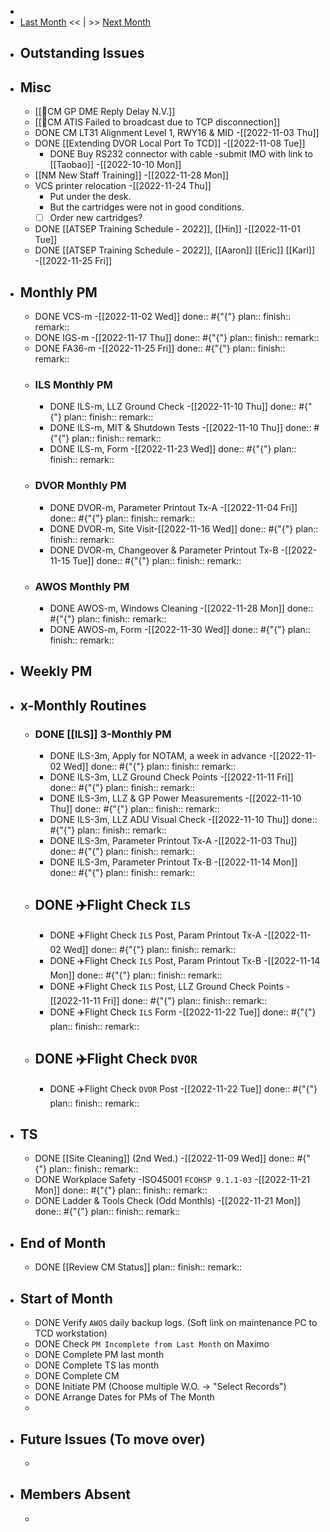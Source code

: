 -
- [Last Month]() << | >> [Next Month]([[Monthly/2022-12]])
- ## Outstanding Issues
- ## Misc
	- [[🐞CM GP DME  Reply Delay N.V.]]
	- [[🐞CM ATIS Failed to broadcast due to TCP disconnection]]
	- DONE CM LT31 Alignment Level 1, RWY16 & MID -[[2022-11-03 Thu]]
	- DONE [[Extending DVOR Local Port To TCD]] -[[2022-11-08 Tue]]
		- DONE Buy RS232 connector with cable -submit IMO with link to [[Taobao]] -[[2022-10-10 Mon]]
	- [[NM New Staff Training]] -[[2022-11-28 Mon]]
	- VCS printer relocation -[[2022-11-24 Thu]]
		- Put under the desk.
		- But the cartridges were not in good conditions.
		- [ ] Order new cartridges?
	- DONE [[ATSEP Training Schedule - 2022]], [[Hin]] -[[2022-11-01 Tue]]
	- DONE [[ATSEP Training Schedule - 2022]], [[Aaron]] [[Eric]] [[Karl]] -[[2022-11-25 Fri]]
- ## Monthly PM
	- DONE VCS-m  -[[2022-11-02 Wed]]
	  done:: #{"{"}
	  plan:: 
	  finish::
	  remark::
	- DONE IGS-m  -[[2022-11-17 Thu]]
	  done:: #{"{"}
	  plan:: 
	  finish::
	  remark::
	- DONE FA36-m  -[[2022-11-25 Fri]]
	  done:: #{"{"}
	  plan:: 
	  finish::
	  remark::
	- ### ILS Monthly PM
		- DONE ILS-m, LLZ Ground Check  -[[2022-11-10 Thu]]
		  done:: #{"{"}
		  plan:: 
		  finish::
		  remark::
		- DONE ILS-m, MIT & Shutdown Tests  -[[2022-11-10 Thu]]
		  done:: #{"{"}
		  plan:: 
		  finish::
		  remark::
		- DONE ILS-m, Form  -[[2022-11-23 Wed]]
		  done:: #{"{"}
		  plan:: 
		  finish::
		  remark::
	- ### DVOR Monthly PM
		- DONE DVOR-m, Parameter Printout Tx-A  -[[2022-11-04 Fri]]
		  done:: #{"{"}
		  plan::
		  finish::
		  remark::
		- DONE DVOR-m, Site Visit-[[2022-11-16 Wed]]
		  done:: #{"{"}
		  plan::
		  finish::
		  remark::
		- DONE DVOR-m, Changeover & Parameter Printout Tx-B  -[[2022-11-15 Tue]]
		  done:: #{"{"}
		  plan::
		  finish::
		  remark::
	- ### AWOS Monthly PM
		- DONE AWOS-m, Windows Cleaning  -[[2022-11-28 Mon]]
		  done:: #{"{"}
		  plan:: 
		  finish::
		  remark::
		- DONE AWOS-m, Form  -[[2022-11-30 Wed]]
		  done:: #{"{"}
		  plan:: 
		  finish::
		  remark::
- ## Weekly PM
- ## x-Monthly Routines
	- ### DONE [[ILS]] 3-Monthly PM
		- DONE ILS-3m, Apply for NOTAM, a week in advance  -[[2022-11-02 Wed]]
		  done:: #{"{"}
		  plan:: 
		  finish::
		  remark::
		- DONE ILS-3m, LLZ Ground Check Points  -[[2022-11-11 Fri]]
		  done:: #{"{"}
		  plan:: 
		  finish::
		  remark::
		- DONE ILS-3m, LLZ & GP Power Measurements  -[[2022-11-10 Thu]]
		  done:: #{"{"}
		  plan:: 
		  finish::
		  remark::
		- DONE ILS-3m, LLZ ADU Visual Check -[[2022-11-10 Thu]]
		  done:: #{"{"}
		  plan:: 
		  finish::
		  remark::
		- DONE ILS-3m, Parameter Printout Tx-A -[[2022-11-03 Thu]]
		  done:: #{"{"}
		  plan:: 
		  finish::
		  remark::
		- DONE ILS-3m, Parameter Printout Tx-B -[[2022-11-14 Mon]]
		  done:: #{"{"}
		  plan::
		  finish::
		  remark::
	- ## DONE ✈️Flight Check `ILS`
		- DONE ✈️Flight Check `ILS` Post, Param Printout Tx-A  -[[2022-11-02 Wed]]
		  done:: #{"{"}
		  plan::
		  finish::
		  remark::
		- DONE ✈️Flight Check `ILS` Post, Param Printout Tx-B  -[[2022-11-14 Mon]]
		  done:: #{"{"}
		  plan::
		  finish::
		  remark::
		- DONE ✈️Flight Check `ILS` Post, LLZ Ground Check Points  -[[2022-11-11 Fri]]
		  done:: #{"{"}
		  plan::
		  finish::
		  remark::
		- DONE ✈️Flight Check `ILS` Form -[[2022-11-22 Tue]]
		  done:: #{"{"}
		  plan::
		  finish::
		  remark::
	- ## DONE ✈️Flight Check `DVOR`
		- DONE ✈️Flight Check `DVOR` Post -[[2022-11-22 Tue]]
		  done:: #{"{"}
		  plan::
		  finish::
		  remark::
- ## TS
	- DONE [[Site Cleaning]] (2nd Wed.) -[[2022-11-09 Wed]]
	  done:: #{"{"}
	  plan::
	  finish::
	  remark::
	- DONE Workplace Safety -ISO45001 `FCOHSP 9.1.1-03` -[[2022-11-21 Mon]]
	  done:: #{"{"}
	  plan::
	  finish::
	  remark::
	- DONE Ladder & Tools Check (Odd Monthls) -[[2022-11-21 Mon]]
	  done:: #{"{"}
	  plan:: 
	  finish::
	  remark::
- ## End of Month
	- DONE [[Review CM Status]]
	  plan::
	  finish::
	  remark::
- ## Start of Month
	- DONE Verify `AWOS` daily backup logs. (Soft link on maintenance PC to TCD workstation)
	- DONE Check `PM Incomplete from Last Month` on Maximo
	- DONE Complete PM last month
	- DONE Complete TS las month
	- DONE Complete CM
	- DONE Initiate PM (Choose multiple W.O. -> "Select Records")
	- DONE Arrange Dates for PMs of The Month
	-
- ## Future Issues (To move over)
	-
- ## Members Absent
	-